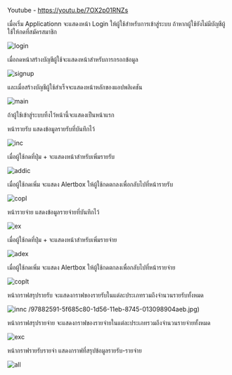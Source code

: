 
Youtube - https://youtu.be/7OX2p01RNZs


เมื่อเริ่ม Applicationn จะแสดงหน้า Login ให้ผู้ใช้สำหรับการเข้าสู่ระบบ ถ้าหากผู้ใช้ยังไม่มีบัญชีผู้ใช้ให้กดที่สมัครสมาชิก

![login](https://user-images.githubusercontent.com/45462972/97882679-773fe080-1d56-11eb-99a5-dfab24223e9a.jpg)


เมื่อกดหน้าสร้างบัญชีผู้ใช้จะแสดงหน้าสำหรับการกรอกข้อมูล 

![signup](https://user-images.githubusercontent.com/45462972/97882604-61cab680-1d56-11eb-8ded-9a5086b290a1.jpg)


และเมื่อสร้างบัญชีผู้ใช้สำเร็จจะแสดงหน้าหลักของแอปพลิเคชัน

![main](https://user-images.githubusercontent.com/45462972/97882594-6000f300-1d56-11eb-92bf-d6ef7c202b05.jpg)

ถ้าผู้ใช้เข้าสู่ระบบทิ้งไว้หน้านี้จะแสดงเป็นหน้าแรก

หน้ารายรับ แสดงข้อมูลรายรับที่บันทึกไว้


![inc](https://user-images.githubusercontent.com/45462972/97882587-5ecfc600-1d56-11eb-9d65-d88c83379f66.jpg)


เมื่อผู้ใช้กดที่ปุ่ม + จะแสดงหน้าสำหรับเพิ่มรายรับ


![addic](https://user-images.githubusercontent.com/45462972/97882576-5c6d6c00-1d56-11eb-8fd9-8740fa8f850a.jpg)

เมื่อผู้ใช้กดเพิ่ม จะแสดง Alertbox ให้ผู้ใช้กดตกลงเพื่อกลับไปที่หน้ารายรับ


![copl](https://user-images.githubusercontent.com/45462972/97882579-5d060280-1d56-11eb-8f69-f74f93c03ec9.jpg)






หน้ารายจ่าย แสดงข้อมูลรายจ่ายที่บันทึกไว้


![ex](https://user-images.githubusercontent.com/45462972/97882584-5e372f80-1d56-11eb-9f53-909d081daac6.jpg)


เมื่อผู้ใช้กดที่ปุ่ม + จะแสดงหน้าสำหรับเพิ่มรายจ่าย


![adex](https://user-images.githubusercontent.com/45462972/97882544-55def480-1d56-11eb-94fb-822335e3399e.jpg)


เมื่อผู้ใช้กดเพิ่ม จะแสดง Alertbox ให้ผู้ใช้กดตกลงเพื่อกลับไปที่หน้ารายจ่าย


![coplt](https://user-images.githubusercontent.com/45462972/97882582-5d9e9900-1d56-11eb-844a-f27bef02122f.jpg)


หน้ากราฟสรุปรายรับ จะแสดงกราฟของรายรับในแต่ละประเภทรวมถึงจำนวนรายรับทั้งหมด

![innc](https://user-images.githubusercontent.com/45462972/97882601-61322000-1d56-11eb-8d91-593c675d57f1.jpg)
/97882591-5f685c80-1d56-11eb-8745-013098904aeb.jpg)

หน้ากราฟสรุปรายจ่าย จะแสดงกราฟของรายจ่ายในแต่ละประเภทรวมถึงจำนวนรายจ่ายทั้งหมด

![exc](https://user-images.githubusercontent.com/45462972/97882597-60998980-1d56-11eb-804f-2a88e76da2ea.jpg)


หน้ากราฟรายรับรายจ่า แสดงกราฟที่สรุปข้อมูลรายรับ-รายจ่าย

![all](https://user-images.githubusercontent.com/45462972/97882596-6000f300-1d56-11eb-8ea6-d40fa7d1348d.jpg)

